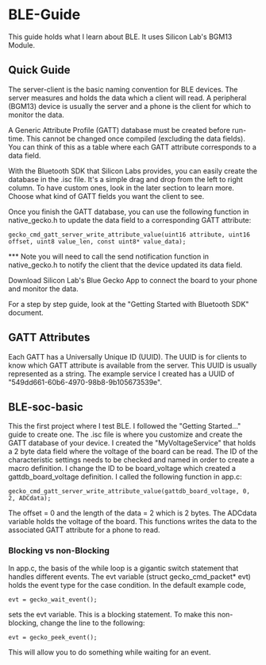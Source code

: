 # BLE-Guide

This guide holds what I learn about BLE. It uses Silicon Lab's BGM13 Module.

## Quick Guide
The server-client is the basic naming convention for BLE devices. The server measures and holds the data which a client will read. A peripheral (BGM13) device is usually the server and a phone is the client for which to monitor the data.

A Generic Attribute Profile (GATT) database must be created before run-time. This cannot be changed once compiled (excluding the data fields). You can think of this as a table where each GATT attribute corresponds to a data field.

With the Bluetooth SDK that Silicon Labs provides, you can easily create the database in the .isc file. It's a simple drag and drop from the left to right column. To have custom ones, look in the later section to learn more. Choose what kind of GATT fields you want the client to see.

Once you finish the GATT database, you can use the following function in native_gecko.h to update the data field to a corresponding GATT attribute:

	gecko_cmd_gatt_server_write_attribute_value(uint16 attribute, uint16 offset, uint8 value_len, const uint8* value_data);

*** Note you will need to call the send notification function in native_gecko.h to notify the client that the device updated its data field.

Download Silicon Lab's Blue Gecko App to connect the board to your phone and monitor the data.

For a step by step guide, look at the "Getting Started with Bluetooth SDK" document.

## GATT Attributes
Each GATT has a Universally Unique ID (UUID). The UUID is for clients to know which GATT attribute is available from the server. This UUID is usually represented as a string. The example service I created has a UUID of "549dd661-60b6-4970-98b8-9b105673539e".

## BLE-soc-basic
This the first project where I test BLE. I followed the "Getting Started..." guide to create one. The .isc file is where you customize and create the GATT database of your device. I created the "MyVoltageService" that holds a 2 byte data field where the voltage of the board can be read. The ID of the characteristic settings needs to be checked and named in order to create a macro definition. I change the ID to be board_voltage which created a gattdb_board_voltage definition. I called the following function in app.c:

	gecko_cmd_gatt_server_write_attribute_value(gattdb_board_voltage, 0, 2, ADCdata);

The offset = 0 and the length of the data = 2 which is 2 bytes. The ADCdata variable holds the voltage of the board. This functions writes the data to the associated GATT attribute for a phone to read.

### Blocking vs non-Blocking
In app.c, the basis of the while loop is a gigantic switch statement that handles different events. The evt variable (struct gecko_cmd_packet* evt) holds the event type for the case condition. In the default example code, 

	evt = gecko_wait_event();

sets the evt variable. This is a blocking statement. To make this non-blocking, change the line to the following:

	evt = gecko_peek_event();

This will allow you to do something while waiting for an event.
